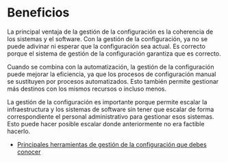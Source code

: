 # Beneficios

La principal ventaja de la gestión de la configuración es la coherencia de los sistemas y el software. Con la gestión de la configuración, ya no se puede adivinar ni esperar que la configuración sea actual. Es correcto porque el sistema de gestión de la configuración garantiza que es correcto.

Cuando se combina con la automatización, la gestión de la configuración puede mejorar la eficiencia, ya que los procesos de configuración manual se sustituyen por procesos automatizados. Esto también permite gestionar más destinos con los mismos recursos o incluso menos.

La gestión de la configuración es importante porque permite escalar la infraestructura y los sistemas de software sin tener que escalar de forma correspondiente el personal administrativo para gestionar esos sistemas. Esto puede hacer posible escalar donde anteriormente no era factible hacerlo.

- [Principales herramientas de gestión de la configuración que debes conocer](https://ciberseguridad.com/herramientas/gestion-configuracion/)